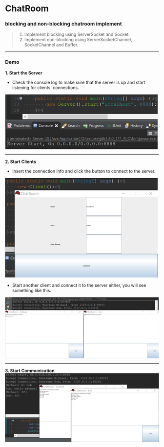 # ChatRoom
### blocking and non-blocking chatroom implement

> 1. Implement blocking using ServerSocket and Socket.
> 2. Implement non-blocking using ServerSocketChannel, SocketChannel and Buffer.

----------------------------------------------------------------------------------

### Demo
**1. Start the Server**
  - Check the console log to make sure that the server is up and start listening for clients' connections. <br/>
  <img src="https://github.com/michael-ouyang-projects/ChatRoom/blob/master/pictures/server.png" width="500">
  
----------------------------------------------------------------------------------

**2. Start Clients**
  - Insert the connection info and click the button to connect to the server. <br/>
  <img src="https://github.com/michael-ouyang-projects/ChatRoom/blob/master/pictures/client.png" width="500">
  
  - Start another client and connect it to the server either, you will see something like this.
  <img src="https://github.com/michael-ouyang-projects/ChatRoom/blob/master/pictures/connectionLog.png" width="700">
  
----------------------------------------------------------------------------------
  
**3. Start Communication**
  <img src="https://github.com/michael-ouyang-projects/ChatRoom/blob/master/pictures/communication.png" width="700">
